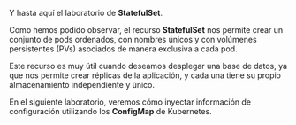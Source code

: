 Y hasta aquí el laboratorio de **StatefulSet**.

Como hemos podido observar, el recurso **StatefulSet** nos permite crear un conjunto de pods ordenados, con nombres únicos y con volúmenes persistentes (PVs) asociados de manera exclusiva a cada pod.

Este recurso es muy útil cuando deseamos desplegar una base de datos, ya que nos permite crear réplicas de la aplicación, y cada una tiene su propio almacenamiento independiente y único.

En el siguiente laboratorio, veremos cómo inyectar información de configuración utilizando los **ConfigMap** de Kubernetes.
